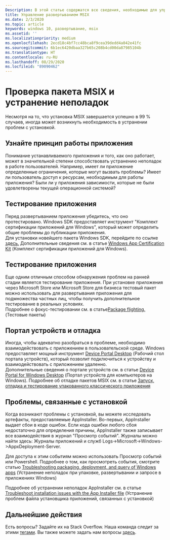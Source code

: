 ```yaml
---
Description: В этой статье содержатся все сведения, необходимые для управления развертыванием приложений MSIX в корпоративной среде.  Эта статья предназначена для ИТ-специалистов предприятий.
title: Управление развертыванием MSIX
ms.date: 2/3/2020
ms.topic: article
keywords: windows 10, развертывание, msix
ms.assetid: ''
ms.localizationpriority: medium
ms.openlocfilehash: 2ecd18c4bf7cc48bca8f9cea39dedd4a042e41fc
ms.sourcegitcommit: 6b1ec6420dbaa327b65c208b4cd00da87985104b
ms.translationtype: HT
ms.contentlocale: ru-RU
ms.lasthandoff: 08/29/2020
ms.locfileid: "89090462"
---
```

# <a name="msix-validation-and-troubleshooting"></a>Проверка пакета MSIX и устранение неполадок
Несмотря на то, что установка MSIX завершается успешно в 99 % случаев, иногда может возникнуть необходимость в устранении проблем с установкой.

## <a name="know-the-application"></a>Узнайте принцип работы приложения
Понимание устанавливаемого приложения и того, как оно работает, может в значительной степени способствовать устранению неполадок в работе пользователей.  Например, имеет ли приложение определенные ограничения, которые могут вызвать проблемы?  Имеет ли пользователь доступ к ресурсам, необходимым для работы приложения?  Были ли у приложения зависимости, которые не были удовлетворены текущей операционной системой?

## <a name="test-your-application"></a>Тестирование приложения
Перед развертыванием приложения убедитесь, что оно протестировано.  Windows SDK предоставляет инструмент "Комплект сертификации приложений для Windows", который может определить общие проблемы до публикации приложения.  
Для установки новейшего пакета Windows SDK, перейдите по ссылке [здесь.](https://developer.microsoft.com/windows/downloads/windows-10-sdk)
Дополнительные сведения см. в статье [Windows App Certification Kit](/windows/uwp/debug-test-perf/windows-app-certification-kit) (Комплект сертификации приложений для Windows).

## <a name="flight-your-application"></a>Тестирование приложения
Еще одним отличным способом обнаружения проблем на ранней стадии является тестирование приложения.  При установке приложения через Microsoft Store или Microsoft Store для бизнеса тестовый пакет можно использовать для развертывания приложения для подмножества частных лиц, чтобы получить дополнительное тестирование в реальных условиях.  
Подробнее о фокус-тестировании см. в статье[Package flighting.](/windows/uwp/publish/package-flights?context=%252fwindows%252fmsix%252frender) (Тестовые пакеты)

## <a name="device-portal-and-debugging"></a>Портал устройств и отладка
Иногда, чтобы адекватно разобраться в проблеме, необходимо взаимодействовать с приложением в пользовательской среде.  Windows предоставляет мощный инструмент [Device Portal Desktop](/windows/uwp/debug-test-perf/device-portal-desktop) (Рабочий стол портала устройств), который позволит подключиться к устройству и взаимодействовать с приложением удаленно.  
Дополнительные сведения о портале устройств см. в статье [Device Portal for Windows Desktop](/windows/uwp/debug-test-perf/device-portal-desktop) (Портал устройств для компьютеров на Windows).
Подробнее об отладке пакетов MSIX см. в статье [Запуск, отладка и тестирование упакованного классического приложения](./desktop-to-uwp-debug.md)

## <a name="installation-issues"></a>Проблемы, связанные с установкой
Когда возникают проблемы с установкой, вы можете исследовать артефакты, предоставляемые AppInstaller.  Во-первых, AppInstaller выдает сбои в коде ошибок.  Если кода ошибки любого сбоя недостаточно для определения причины, AppInstaller также записывает все взаимодействия в журнал "Просмотр событий".  Журналы можно найти здесь: Журналы приложений и служб Logs->Microsoft->Windows->AppxDeployment-Server.

Для доступа к этим событиям можно использовать Просмотр событий или Powershell. Подробнее о том, как просмотреть события, смотрите статью [Troubleshooting packaging, deployment, and query of Windows apps](/windows/win32/appxpkg/troubleshooting) (Устранение неполадок при упаковке, развертывании и запросе в приложениях Windows)

Подробнее об устранении неполадок AppInstaller см. в статье [Troubleshoot installation issues with the App Installer file](../app-installer/troubleshoot-appinstaller-issues.md) (Устранение проблем файла установщика приложений, связанных с установкой)


## <a name="next-steps"></a>Дальнейшие действия

Есть вопросы? Задайте их на Stack Overflow. Наша команда следит за этими [тегами](https://stackoverflow.com/questions/tagged/project-centennial+or+desktop-bridge). Вы также можете задать нам вопросы [здесь](https://social.msdn.microsoft.com/Forums//home?filter=alltypes&sort=relevancedesc&searchTerm=%5BDesktop%20Converter%5D).


